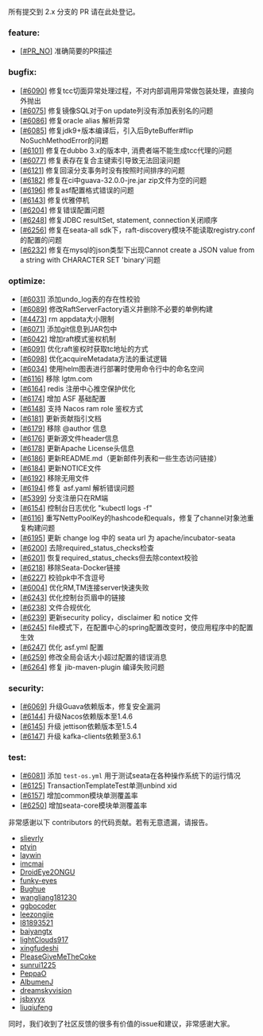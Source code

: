 所有提交到 2.x 分支的 PR 请在此处登记。

<!-- 请根据PR的类型添加 `变更记录` 到以下对应位置(feature/bugfix/optimize/test) 下 -->

### feature:
- [[#PR_NO](https://github.com/apache/incubator-seata/pull/PR_NO)] 准确简要的PR描述

### bugfix:
- [[#6090](https://github.com/apache/incubator-seata/pull/6090)] 修复tcc切面异常处理过程，不对内部调用异常做包装处理，直接向外抛出
- [[#6075](https://github.com/apache/incubator-seata/pull/6075)] 修复镜像SQL对于on update列没有添加表别名的问题
- [[#6086](https://github.com/apache/incubator-seata/pull/6086)] 修复oracle alias 解析异常
- [[#6085](https://github.com/apache/incubator-seata/pull/6085)] 修复jdk9+版本编译后，引入后ByteBuffer#flip NoSuchMethodError的问题
- [[#6101](https://github.com/apache/incubator-seata/pull/6101)] 修复在dubbo 3.x的版本中, 消费者端不能生成tcc代理的问题
- [[#6077](https://github.com/apache/incubator-seata/pull/6077)] 修复表存在复合主键索引导致无法回滚问题
- [[#6121](https://github.com/apache/incubator-seata/pull/6121)] 修复回滚分支事务时没有按照时间排序的问题
- [[#6182](https://github.com/apache/incubator-seata/pull/6182)] 修复在ci中guava-32.0.0-jre.jar zip文件为空的问题
- [[#6196](https://github.com/apache/incubator-seata/pull/6196)] 修复asf配置格式错误的问题
- [[#6143](https://github.com/apache/incubator-seata/pull/6143)] 修复优雅停机
- [[#6204](https://github.com/apache/incubator-seata/pull/6204)] 修复错误配置问题
- [[#6248](https://github.com/apache/incubator-seata/pull/6248)] 修复JDBC resultSet, statement, connection关闭顺序
- [[#6256](https://github.com/apache/incubator-seata/pull/6256)] 修复在seata-all sdk下，raft-discovery模块不能读取registry.conf的配置的问题
- [[#6232](https://github.com/apache/incubator-seata/pull/6232)] 修复在mysql的json类型下出现Cannot create a JSON value from a string with CHARACTER SET 'binary'问题

### optimize:
- [[#6031](https://github.com/apache/incubator-seata/pull/6031)] 添加undo_log表的存在性校验
- [[#6089](https://github.com/apache/incubator-seata/pull/6089)] 修改RaftServerFactory语义并删除不必要的单例构建
- [[#4473](https://github.com/apache/incubator-seata/pull/4473)] rm appdata大小限制
- [[#6071](https://github.com/apache/incubator-seata/pull/6071)] 添加git信息到JAR包中
- [[#6042](https://github.com/apache/incubator-seata/pull/6042)] 增加raft模式鉴权机制
- [[#6091](https://github.com/apache/incubator-seata/pull/6091)] 优化raft鉴权时获取tc地址的方式
- [[#6098](https://github.com/apache/incubator-seata/pull/6098)] 优化acquireMetadata方法的重试逻辑
- [[#6034](https://github.com/apache/incubator-seata/pull/6034)] 使用helm图表进行部署时使用命令行中的命名空间
- [[#6116](https://github.com/apache/incubator-seata/pull/6034)] 移除 lgtm.com 
- [[#6164](https://github.com/apache/incubator-seata/pull/6164)] redis 注册中心推空保护优化
- [[#6174](https://github.com/apache/incubator-seata/pull/6174)] 增加 ASF 基础配置
- [[#6148](https://github.com/apache/incubator-seata/pull/6148)] 支持 Nacos ram role 鉴权方式
- [[#6181](https://github.com/apache/incubator-seata/pull/6181)] 更新贡献指引文档
- [[#6179](https://github.com/apache/incubator-seata/pull/6179)] 移除 @author 信息
- [[#6176](https://github.com/apache/incubator-seata/pull/6176)] 更新源文件header信息
- [[#6178](https://github.com/apache/incubator-seata/pull/6178)] 更新Apache License头信息
- [[#6186](https://github.com/apache/incubator-seata/pull/6186)] 更新README.md（更新邮件列表和一些生态访问链接）
- [[#6184](https://github.com/apache/incubator-seata/pull/6184)] 更新NOTICE文件
- [[#6192](https://github.com/apache/incubator-seata/pull/6192)] 移除无用文件
- [[#6194](https://github.com/apache/incubator-seata/pull/6194)] 修复 asf.yaml 解析错误问题
- [[#5399](https://github.com/apache/incubator-seata/pull/5399)] 分支注册只在RM端
- [[#6154](https://github.com/apache/incubator-seata/pull/6154)] 控制台日志优化 "kubectl logs -f"
- [[#6116](https://github.com/apache/incubator-seata/pull/6116)] 重写NettyPoolKey的hashcode和equals，修复了channel对象池重复构建问题
- [[#6195](https://github.com/apache/incubator-seata/pull/6195)] 更新 change log 中的 seata url 为 apache/incubator-seata
- [[#6200](https://github.com/apache/incubator-seata/pull/6200)] 去除required_status_checks检查
- [[#6201](https://github.com/apache/incubator-seata/pull/6201)] 恢复required_status_checks但去除context校验
- [[#6218](https://github.com/apache/incubator-seata/pull/6218)] 移除Seata-Docker链接
- [[#6227](https://github.com/apache/incubator-seata/pull/6227)] 校验pk中不含逗号
- [[#6004](https://github.com/apache/incubator-seata/pull/6004)] 优化RM,TM连接server快速失败
- [[#6243](https://github.com/apache/incubator-seata/pull/6243)] 优化控制台页眉中的链接
- [[#6238](https://github.com/apache/incubator-seata/pull/6238)] 文件合规优化
- [[#6239](https://github.com/apache/incubator-seata/pull/6239)] 更新security policy，disclaimer 和 notice 文件
- [[#6245](https://github.com/apache/incubator-seata/pull/6245)] file模式下，在配置中心的spring配置改变时，使应用程序中的配置生效
- [[#6247](https://github.com/apache/incubator-seata/pull/6247)] 优化 asf.yml 配置
- [[#6259](https://github.com/apache/incubator-seata/pull/6259)] 修改全局会话大小超过配置的错误消息
- [[#6264](https://github.com/apache/incubator-seata/pull/6264)] 修复 jib-maven-plugin 编译失败问题


### security:
- [[#6069](https://github.com/apache/incubator-seata/pull/6069)] 升级Guava依赖版本，修复安全漏洞
- [[#6144](https://github.com/apache/incubator-seata/pull/6144)] 升级Nacos依赖版本至1.4.6
- [[#6145](https://github.com/apache/incubator-seata/pull/6145)] 升级 jettison依赖版本至1.5.4
- [[#6147](https://github.com/apache/incubator-seata/pull/6147)] 升级 kafka-clients依赖至3.6.1

### test:
- [[#6081](https://github.com/apache/incubator-seata/pull/6081)] 添加 `test-os.yml` 用于测试seata在各种操作系统下的运行情况
- [[#6125](https://github.com/apache/incubator-seata/pull/6125)] TransactionTemplateTest单测unbind xid
- [[#6157](https://github.com/apache/incubator-seata/pull/6157)] 增加common模块单测覆盖率
- [[#6250](https://github.com/apache/incubator-seata/pull/6250)] 增加seata-core模块单测覆盖率

非常感谢以下 contributors 的代码贡献。若有无意遗漏，请报告。

<!-- 请确保您的 GitHub ID 在以下列表中 -->
- [slievrly](https://github.com/slievrly)
- [ptyin](https://github.com/ptyin)
- [laywin](https://github.com/laywin)
- [imcmai](https://github.com/imcmai)
- [DroidEye2ONGU](https://github.com/DroidEye2ONGU)
- [funky-eyes](https://github.com/funky-eyes)
- [Bughue](https://github.com/Bughue)
- [wangliang181230](https://github.com/wangliang181230)
- [ggbocoder](https://github.com/ggbocoder)
- [leezongjie](https://github.com/leezongjie)
- [l81893521](https://github.com/l81893521)
- [baiyangtx](https://github.com/baiyangtx)
- [lightClouds917](https://github.com/lightClouds917)
- [xingfudeshi](https://github.com/xingfudeshi)
- [PleaseGiveMeTheCoke](https://github.com/PleaseGiveMeTheCoke)
- [sunrui1225](https://github.com/sunrui1225)
- [PeppaO](https://github.com/PeppaO)
- [AlbumenJ](https://github.com/AlbumenJ)
- [dreamskyvision](https://github.com/dreamskyvision)
- [jsbxyyx](https://github.com/jsbxyyx)
- [liuqiufeng](https://github.com/liuqiufeng)

同时，我们收到了社区反馈的很多有价值的issue和建议，非常感谢大家。
